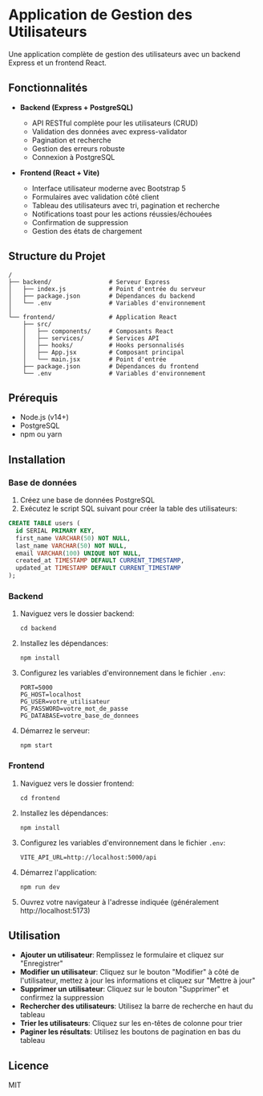 # Application de Gestion des Utilisateurs

Une application complète de gestion des utilisateurs avec un backend Express et un frontend React.

## Fonctionnalités

- **Backend (Express + PostgreSQL)**
  - API RESTful complète pour les utilisateurs (CRUD)
  - Validation des données avec express-validator
  - Pagination et recherche
  - Gestion des erreurs robuste
  - Connexion à PostgreSQL

- **Frontend (React + Vite)**
  - Interface utilisateur moderne avec Bootstrap 5
  - Formulaires avec validation côté client
  - Tableau des utilisateurs avec tri, pagination et recherche
  - Notifications toast pour les actions réussies/échouées
  - Confirmation de suppression
  - Gestion des états de chargement

## Structure du Projet

```
/
├── backend/                # Serveur Express
│   ├── index.js            # Point d'entrée du serveur
│   ├── package.json        # Dépendances du backend
│   └── .env                # Variables d'environnement
│
└── frontend/               # Application React
    ├── src/
    │   ├── components/     # Composants React
    │   ├── services/       # Services API
    │   ├── hooks/          # Hooks personnalisés
    │   ├── App.jsx         # Composant principal
    │   └── main.jsx        # Point d'entrée
    ├── package.json        # Dépendances du frontend
    └── .env                # Variables d'environnement
```

## Prérequis

- Node.js (v14+)
- PostgreSQL
- npm ou yarn

## Installation

### Base de données

1. Créez une base de données PostgreSQL
2. Exécutez le script SQL suivant pour créer la table des utilisateurs:

```sql
CREATE TABLE users (
  id SERIAL PRIMARY KEY,
  first_name VARCHAR(50) NOT NULL,
  last_name VARCHAR(50) NOT NULL,
  email VARCHAR(100) UNIQUE NOT NULL,
  created_at TIMESTAMP DEFAULT CURRENT_TIMESTAMP,
  updated_at TIMESTAMP DEFAULT CURRENT_TIMESTAMP
);
```

### Backend

1. Naviguez vers le dossier backend:
   ```
   cd backend
   ```

2. Installez les dépendances:
   ```
   npm install
   ```

3. Configurez les variables d'environnement dans le fichier `.env`:
   ```
   PORT=5000
   PG_HOST=localhost
   PG_USER=votre_utilisateur
   PG_PASSWORD=votre_mot_de_passe
   PG_DATABASE=votre_base_de_donnees
   ```

4. Démarrez le serveur:
   ```
   npm start
   ```

### Frontend

1. Naviguez vers le dossier frontend:
   ```
   cd frontend
   ```

2. Installez les dépendances:
   ```
   npm install
   ```

3. Configurez les variables d'environnement dans le fichier `.env`:
   ```
   VITE_API_URL=http://localhost:5000/api
   ```

4. Démarrez l'application:
   ```
   npm run dev
   ```

5. Ouvrez votre navigateur à l'adresse indiquée (généralement http://localhost:5173)

## Utilisation

- **Ajouter un utilisateur**: Remplissez le formulaire et cliquez sur "Enregistrer"
- **Modifier un utilisateur**: Cliquez sur le bouton "Modifier" à côté de l'utilisateur, mettez à jour les informations et cliquez sur "Mettre à jour"
- **Supprimer un utilisateur**: Cliquez sur le bouton "Supprimer" et confirmez la suppression
- **Rechercher des utilisateurs**: Utilisez la barre de recherche en haut du tableau
- **Trier les utilisateurs**: Cliquez sur les en-têtes de colonne pour trier
- **Paginer les résultats**: Utilisez les boutons de pagination en bas du tableau

## Licence

MIT
